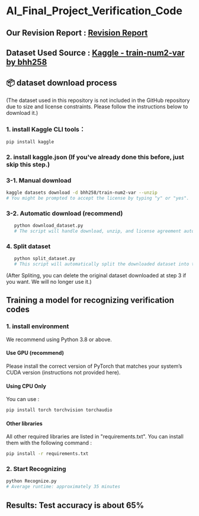 # AI_Final_Project_Verification_Code

## Our Revision Report : [Revision Report](https://docs.google.com/presentation/d/1KrS4LxxDu5PNEDDL7Kq2CilWm1ZMtfKtREevRrvxRUw/edit#slide=id.p)
## Dataset Used Source : [Kaggle - train-num2-var by bhh258](https://www.kaggle.com/datasets/bhh258/train-num2-var)
## 📦 dataset download process
(The dataset used in this repository is not included in the GitHub repository due to size and license constraints. Please follow the instructions below to download it.)

### 1. install Kaggle CLI tools：
   ```bash
   pip install kaggle
   ```
### 2. install kaggle.json (If you've already done this before, just skip this step.)
### 3-1. Manual download
   ```bash
   kaggle datasets download -d bhh258/train-num2-var --unzip
   # You might be prompted to accept the license by typing "y" or "yes".
   ```
### 3-2. Automatic download (recommend)
   ```bash
      python download_dataset.py
      # The script will handle download, unzip, and license agreement automatically.
   ```
### 4. Split dataset
   ```bash
      python split_dataset.py
      # This script will automatically split the downloaded dataset into training, validation, and test sets (by length and with a fixed seed for reproducibility).
   ```
   (After Spliting, you can delete the original dataset downloaded at step 3 if you want. We will no longer use it.)
##  Training a model for recognizing verification codes
### 1. install environment
We recommend using Python 3.8 or above.
#### Use GPU (recommend)
Please install the correct version of PyTorch that matches your system’s CUDA version (instructions not provided here).
#### Using CPU Only
You can use :
```bash
pip install torch torchvision torchaudio
```
#### Other libraries
All other required libraries are listed in "requirements.txt".
You can install them with the following command :
```bash
pip install -r requirements.txt
```
### 2. Start Recognizing
```bash
python Recognize.py
# Average runtime: approximately 35 minutes
```
## Results: Test accuracy is about 65%
